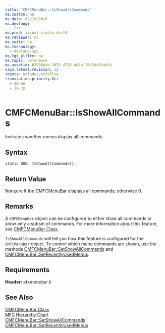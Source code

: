 ```yaml
---
title: "CMFCMenuBar::IsShowAllCommands"
ms.custom: na
ms.date: 09/19/2016
ms.devlang: 
  - C++
ms.prod: visual-studio-dev14
ms.reviewer: na
ms.suite: na
ms.technology: 
  - devlang-cpp
ms.tgt_pltfrm: na
ms.topic: reference
ms.assetid: 63755dab-2675-4720-a54a-78e24a9fadfd
caps.latest.revision: 12
robots: noindex,nofollow
translation.priority.ht: 
  - de-de
  - ja-jp
---
```

# CMFCMenuBar::IsShowAllCommands
Indicates whether menus display all commands.  
  
## Syntax  
  
```  
static BOOL IsShowAllCommands();  
```  
  
## Return Value  
 Nonzero if the [CMFCMenuBar](../vs140/CMFCMenuBar-Class.md) displays all commands; otherwise 0.  
  
## Remarks  
 A `CMFCMenuBar` object can be configured to either show all commands or show only a subset of commands. For more information about this feature, see [CMFCMenuBar Class](../vs140/CMFCMenuBar-Class.md).  
  
 `IsShowAllCommands` will tell you how this feature is configured for the `CMFCMenuBar` object. To control which menu commands are shown, use the methods [CMFCMenuBar::SetShowAllCommands](../vs140/CMFCMenuBar--SetShowAllCommands.md) and [CMFCMenuBar::SetRecentlyUsedMenus](../vs140/CMFCMenuBar--SetRecentlyUsedMenus.md).  
  
## Requirements  
 **Header:** afxmenubar.h  
  
## See Also  
 [CMFCMenuBar Class](../vs140/CMFCMenuBar-Class.md)   
 [MFC Hierarchy Chart](../vs140/Hierarchy-Chart.md)   
 [CMFCMenuBar::SetShowAllCommands](../vs140/CMFCMenuBar--SetShowAllCommands.md)   
 [CMFCMenuBar::SetRecentlyUsedMenus](../vs140/CMFCMenuBar--SetRecentlyUsedMenus.md)